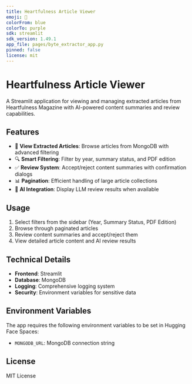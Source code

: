 ```yaml
---
title: Heartfulness Article Viewer
emoji: 📖
colorFrom: blue
colorTo: purple
sdk: streamlit
sdk_version: 1.49.1
app_file: pages/byte_extractor_app.py
pinned: false
license: mit
---
```


# Heartfulness Article Viewer

A Streamlit application for viewing and managing extracted articles from Heartfulness Magazine with AI-powered content summaries and review capabilities.

## Features

- 📂 **View Extracted Articles**: Browse articles from MongoDB with advanced filtering
- 🔍 **Smart Filtering**: Filter by year, summary status, and PDF edition
- ✅ **Review System**: Accept/reject content summaries with confirmation dialogs
- 📊 **Pagination**: Efficient handling of large article collections
- 🤖 **AI Integration**: Display LLM review results when available

## Usage

1. Select filters from the sidebar (Year, Summary Status, PDF Edition)
2. Browse through paginated articles
3. Review content summaries and accept/reject them
4. View detailed article content and AI review results

## Technical Details

- **Frontend**: Streamlit
- **Database**: MongoDB
- **Logging**: Comprehensive logging system
- **Security**: Environment variables for sensitive data

## Environment Variables

The app requires the following environment variables to be set in Hugging Face Spaces:

- `MONGODB_URL`: MongoDB connection string

## License

MIT License
